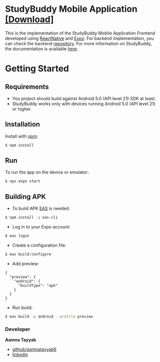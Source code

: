 # StudyBuddy Mobile Application [[Download] ](https://expo.dev/artifacts/eas/ng8GY8bBaAD6gXzhV4b33t.apk)

This is the implementation of the StudyBuddy Mobile Application Frontend developed using [ReactNative](https://reactnative.dev/docs/getting-started) and [Expo](https://docs.expo.dev/overview/). For backend implementation, you can check the backend [repository](https://github.com/mastertimisensei/StudyBuddyBE.git).
For more information on StudyBuddy, the documentation is available [here](https://github.com/aamnatayyab6/ELTE-IK-Thesis/blob/main/Documentation.pdf).

# Getting Started

## Requirements

- You project should build against Android 5.0 (API level 21) SDK at least.
- StudyBuddy works only with devices running Android 5.0 (API level 21) or higher.

## Installation

Install with [npm](https://www.npmjs.com/):

```sh
$ npm install
```

## Run

To run the app on the device or emulator:

```sh
$ npx expo start
```

## Building APK

- To build APK [EAS](https://docs.expo.dev/build/introduction/) is needed:

```sh
$ npm install -g eas-cli
```

- Log in to your Expo account:

```sh
$ eas login
```

- Create a configuration file:

```sh
$ eas build:configure
```

- Add preview:

```jsonl
{
  "preview": {
    "android": {
      "buildType": "apk"
    }
  }
}
```

- Run build:

```sh
$ eas build -p android --profile preview
```

### Developer

**Aamna Tayyab**

- [github/aamnatayyab6](https://github.com/aamnatayyab6)
- [linkedin](https://www.linkedin.com/in/aamna-tayyab-10465b1a0/)
